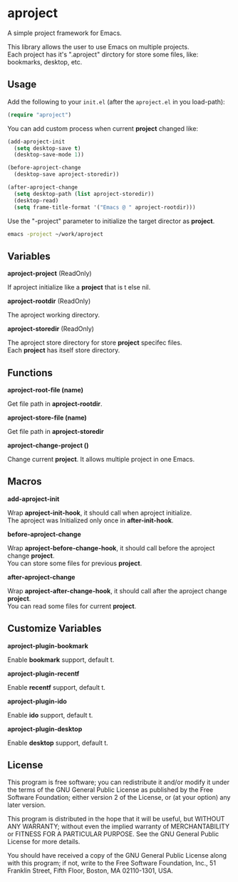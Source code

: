 aproject
========

A simple project framework for Emacs.

This library allows the user to use Emacs on multiple projects.  
Each project has it's ".aproject" dirctory for store some files, like: bookmarks, desktop, etc.

Usage
-----

Add the following to your `init.el` (after the `aproject.el` in you load-path):

``` el
(require "aproject")
```

You can add custom process when current **project** changed like:

``` el
(add-aproject-init
  (setq desktop-save t)
  (desktop-save-mode 1))

(before-aproject-change
  (desktop-save aproject-storedir))

(after-aproject-change
  (setq desktop-path (list aproject-storedir))
  (desktop-read)
  (setq frame-title-format '("Emacs @ " aproject-rootdir)))
```

Use the "-project" parameter to initialize the target director as **project**.

``` bash
emacs -project ~/work/aproject
```

Variables
-------

**aproject-project** (ReadOnly)

If aproject initialize like a **project** that is t else nil.

**aproject-rootdir** (ReadOnly)

The aproject working directory.

**aproject-storedir** (ReadOnly)

The aproject store directory for store **project** specifec files.  
Each **project** has itself store directory.

Functions
-------

**aproject-root-file (name)**

Get file path in **aproject-rootdir**.

**aproject-store-file (name)**

Get file path in **aproject-storedir**

**aproject-change-project ()**

Change current **project**. It allows multiple project in one Emacs.

Macros
-------

**add-aproject-init**

Wrap **aproject-init-hook**, it should call when aproject initialize.  
The aproject was Initialized only once in **after-init-hook**.

**before-aproject-change**

Wrap **aproject-before-change-hook**, it should call before the aproject change
**project**.  
You can store some files for previous **project**.

**after-aproject-change**

Wrap **aproject-after-change-hook**, it should call after the aproject change
**project**.  
You can read some files for current **project**.

Customize Variables
-------

**aproject-plugin-bookmark**

Enable **bookmark** support, default t.

**aproject-plugin-recentf**

Enable **recentf** support, default t.

**aproject-plugin-ido**

Enable **ido** support, default t.

**aproject-plugin-desktop**

Enable **desktop** support, default t.

License
-------

This program is free software; you can redistribute it and/or modify it under
the terms of the GNU General Public License as published by the Free Software
Foundation; either version 2 of the License, or (at your option) any later
version.

This program is distributed in the hope that it will be useful, but WITHOUT ANY
WARRANTY; without even the implied warranty of MERCHANTABILITY or FITNESS FOR A
PARTICULAR PURPOSE.  See the GNU General Public License for more details.

You should have received a copy of the GNU General Public License along with
this program; if not, write to the Free Software Foundation, Inc., 51 Franklin
Street, Fifth Floor, Boston, MA 02110-1301, USA.

